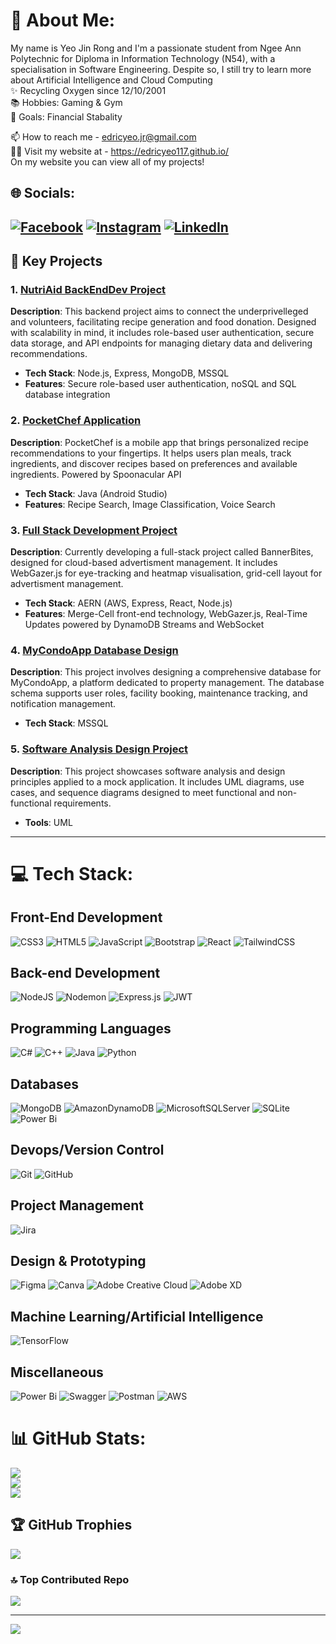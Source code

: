 # 💫 About Me:
My name is Yeo Jin Rong and I'm a passionate student from Ngee Ann Polytechnic for Diploma in Information Technology (N54), with a specialisation in Software Engineering.
Despite so, I still try to learn more about Artificial Intelligence and Cloud Computing
<br>
✨ Recycling Oxygen since 12/10/2001
<br>
📚 Hobbies: Gaming & Gym
<br>
🎯 Goals: Financial Stabality 

📫 How to reach me - edricyeo.jr@gmail.com <br>
👨‍💻 Visit my website at - https://edricyeo117.github.io/ <br>
On my website you can view all of my projects!
## 🌐 Socials:
[![Facebook](https://img.shields.io/badge/Facebook-%231877F2.svg?logo=Facebook&logoColor=white)](https://www.facebook.com/SPARTAN117312/) [![Instagram](https://img.shields.io/badge/Instagram-%23E4405F.svg?logo=Instagram&logoColor=white)](https://www.instagram.com/yjr117/) [![LinkedIn](https://img.shields.io/badge/LinkedIn-%230077B5.svg?logo=linkedin&logoColor=white)](https://www.linkedin.com/in/yeo-jin-rong/) 
---
## 🌱 Key Projects

### 1. [NutriAid BackEndDev Project](https://github.com/EdricYeo117/BED2024Apr_P03_T05)
**Description**: This backend project aims to connect the underprivelleged and volunteers, facilitating recipe generation and food donation. Designed with scalability in mind, it includes role-based user authentication, secure data storage, and API endpoints for managing dietary data and delivering recommendations.

- **Tech Stack**: Node.js, Express, MongoDB, MSSQL
- **Features**: Secure role-based user authentication, noSQL and SQL database integration

### 2. [PocketChef Application](https://github.com/EdricYeo117/MAD24_P02_Team1/tree/main)
**Description**: PocketChef is a mobile app that brings personalized recipe recommendations to your fingertips. It helps users plan meals, track ingredients, and discover recipes based on preferences and available ingredients. Powered by Spoonacular API

- **Tech Stack**: Java (Android Studio)
- **Features**: Recipe Search, Image Classification, Voice Search

### 3. [Full Stack Development Project](https://github.com/EdricYeo117/BannerBites_FSDIT03)
**Description**: Currently developing a full-stack project called BannerBites, designed for cloud-based advertisment management. It includes WebGazer.js for eye-tracking and heatmap visualisation, grid-cell layout for advertisment management.
- **Tech Stack**: AERN (AWS, Express, React, Node.js)
- **Features**: Merge-Cell front-end technology, WebGazer.js, Real-Time Updates powered by DynamoDB Streams and WebSocket

### 4. [MyCondoApp Database Design](https://github.com/EdricYeo117/T03_Group1_Database)
**Description**: This project involves designing a comprehensive database for MyCondoApp, a platform dedicated to property management. The database schema supports user roles, facility booking, maintenance tracking, and notification management.

- **Tech Stack**: MSSQL

### 5. [Software Analysis Design Project](https://github.com/EdricYeo117/SWAD_P03_GroupE_Classes)
**Description**: This project showcases software analysis and design principles applied to a mock application. It includes UML diagrams, use cases, and sequence diagrams designed to meet functional and non-functional requirements.

- **Tools**: UML
---

# 💻 Tech Stack:
## Front-End Development
![CSS3](https://img.shields.io/badge/css3-%231572B6.svg?style=for-the-badge&logo=css3&logoColor=white)
![HTML5](https://img.shields.io/badge/html5-%23E34F26.svg?style=for-the-badge&logo=html5&logoColor=white)
![JavaScript](https://img.shields.io/badge/javascript-%23323330.svg?style=for-the-badge&logo=javascript&logoColor=%23F7DF1E)
![Bootstrap](https://img.shields.io/badge/bootstrap-%238511FA.svg?style=for-the-badge&logo=bootstrap&logoColor=white)
![React](https://img.shields.io/badge/react-%2320232a.svg?style=for-the-badge&logo=react&logoColor=%2361DAFB)
![TailwindCSS](https://img.shields.io/badge/tailwindcss-%2338B2AC.svg?style=for-the-badge&logo=tailwind-css&logoColor=white)

## Back-end Development
![NodeJS](https://img.shields.io/badge/node.js-6DA55F?style=for-the-badge&logo=node.js&logoColor=white)
![Nodemon](https://img.shields.io/badge/NODEMON-%23323330.svg?style=for-the-badge&logo=nodemon&logoColor=%BBDEAD)
![Express.js](https://img.shields.io/badge/express.js-%23404d59.svg?style=for-the-badge&logo=express&logoColor=%2361DAFB)
![JWT](https://img.shields.io/badge/JWT-black?style=for-the-badge&logo=JSON%20web%20tokens)

## Programming Languages
![C#](https://img.shields.io/badge/c%23-%23239120.svg?style=for-the-badge&logo=csharp&logoColor=white)
![C++](https://img.shields.io/badge/c++-%2300599C.svg?style=for-the-badge&logo=c%2B%2B&logoColor=white)
![Java](https://img.shields.io/badge/java-%23ED8B00.svg?style=for-the-badge&logo=openjdk&logoColor=white)
![Python](https://img.shields.io/badge/python-3670A0?style=for-the-badge&logo=python&logoColor=ffdd54)

## Databases
![MongoDB](https://img.shields.io/badge/MongoDB-%234ea94b.svg?style=for-the-badge&logo=mongodb&logoColor=white)
![AmazonDynamoDB](https://img.shields.io/badge/Amazon%20DynamoDB-4053D6?style=for-the-badge&logo=Amazon%20DynamoDB&logoColor=white)
![MicrosoftSQLServer](https://img.shields.io/badge/Microsoft%20SQL%20Server-CC2927?style=for-the-badge&logo=microsoft%20sql%20server&logoColor=white)
![SQLite](https://img.shields.io/badge/sqlite-%2307405e.svg?style=for-the-badge&logo=sqlite&logoColor=white)
![Power Bi](https://img.shields.io/badge/power_bi-F2C811?style=for-the-badge&logo=powerbi&logoColor=black)

## Devops/Version Control
![Git](https://img.shields.io/badge/git-%23F05033.svg?style=for-the-badge&logo=git&logoColor=white)
![GitHub](https://img.shields.io/badge/github-%23121011.svg?style=for-the-badge&logo=github&logoColor=white)

## Project Management
![Jira](https://img.shields.io/badge/jira-%230A0FFF.svg?style=for-the-badge&logo=jira&logoColor=white)

## Design & Prototyping
![Figma](https://img.shields.io/badge/figma-%23F24E1E.svg?style=for-the-badge&logo=figma&logoColor=white)
![Canva](https://img.shields.io/badge/Canva-%2300C4CC.svg?style=for-the-badge&logo=Canva&logoColor=white)
![Adobe Creative Cloud](https://img.shields.io/badge/Adobe%20Creative%20Cloud-DA1F26.svg?style=for-the-badge&logo=Adobe%20Creative%20Cloud&logoColor=white)
![Adobe XD](https://img.shields.io/badge/Adobe%20XD-470137?style=for-the-badge&logo=Adobe%20XD&logoColor=#FF61F6)

## Machine Learning/Artificial Intelligence
![TensorFlow](https://img.shields.io/badge/TensorFlow-%23FF6F00.svg?style=for-the-badge&logo=TensorFlow&logoColor=white)

## Miscellaneous
![Power Bi](https://img.shields.io/badge/power_bi-F2C811?style=for-the-badge&logo=powerbi&logoColor=black)
![Swagger](https://img.shields.io/badge/-Swagger-%23Clojure?style=for-the-badge&logo=swagger&logoColor=white)
![Postman](https://img.shields.io/badge/Postman-FF6C37?style=for-the-badge&logo=postman&logoColor=white)
![AWS](https://img.shields.io/badge/AWS-%23FF9900.svg?style=for-the-badge&logo=amazon-aws&logoColor=white)

# 📊 GitHub Stats:
![](https://github-readme-stats.vercel.app/api?username=EdricYeo117&theme=dark&hide_border=false&include_all_commits=true&count_private=true)<br/>
![](https://github-readme-streak-stats.herokuapp.com/?user=EdricYeo117&theme=dark&hide_border=false)<br/>
![](https://github-readme-stats.vercel.app/api/top-langs/?username=EdricYeo117&theme=dark&hide_border=false&include_all_commits=true&count_private=true&layout=compact)

## 🏆 GitHub Trophies
![](https://github-profile-trophy.vercel.app/?username=EdricYeo117&theme=radical&no-frame=false&no-bg=true&margin-w=4)

### 🔝 Top Contributed Repo
![](https://github-contributor-stats.vercel.app/api?username=EdricYeo117&limit=5&theme=dark&combine_all_yearly_contributions=true)

---
[![](https://visitcount.itsvg.in/api?id=EdricYeo117&icon=0&color=0)](https://visitcount.itsvg.in)

<!-- Proudly created with GPRM ( https://gprm.itsvg.in ) -->
